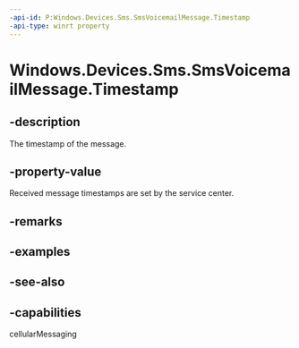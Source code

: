 ```yaml
---
-api-id: P:Windows.Devices.Sms.SmsVoicemailMessage.Timestamp
-api-type: winrt property
---
```


<!-- Property syntax
public Windows.Foundation.DateTime Timestamp { get; }
-->

# Windows.Devices.Sms.SmsVoicemailMessage.Timestamp

## -description
The timestamp of the message.

## -property-value
Received message timestamps are set by the service center.

## -remarks

## -examples

## -see-also


## -capabilities
cellularMessaging